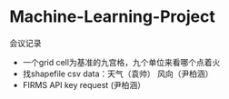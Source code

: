 # Machine-Learning-Project

会议记录
- 一个grid cell为基准的九宫格，九个单位来看哪个点着火
- 找shapefile csv data：天气（袁帅） 风向（尹柏涵）
- FIRMS API key request (尹柏涵）
